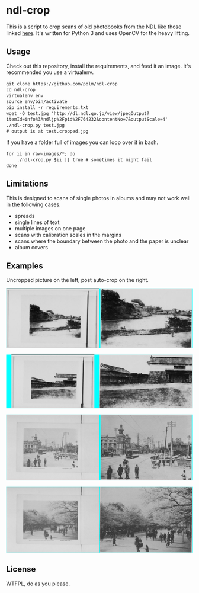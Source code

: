 # ndl-crop

This is a script to crop scans of old photobooks from the NDL like those linked
[here](http://dl.ndl.go.jp/ja/photo.html). It's written for Python 3 and uses
OpenCV for the heavy lifting.

## Usage

Check out this repository, install the requirements, and feed it an image. It's
recommended you use a virtualenv.

    git clone https://github.com/polm/ndl-crop
    cd ndl-crop
    virtualenv env
    source env/bin/activate
    pip install -r requirements.txt
    wget -O test.jpg 'http://dl.ndl.go.jp/view/jpegOutput?itemId=info%3Andljp%2Fpid%2F764232&contentNo=7&outputScale=4'
    ./ndl-crop.py test.jpg
    # output is at test.cropped.jpg

If you have a folder full of images you can loop over it in bash.

    for ii in raw-images/*; do
        ./ndl-crop.py $ii || true # sometimes it might fail
    done

## Limitations

This is designed to scans of single photos in albums and may not work well in the following cases.

- spreads
- single lines of text
- multiple images on one page
- scans with calibration scales in the margins
- scans where the boundary between the photo and the paper is unclear
- album covers

## Examples

Uncropped picture on the left, post auto-crop on the right.

![Example 1](img/example1.jpg?raw=true)

![Example 2](img/example2.jpg?raw=true)

![Example 3](img/example3.jpg?raw=true)

![Example 4](img/example4.jpg?raw=true)

## License

WTFPL, do as you please. 
